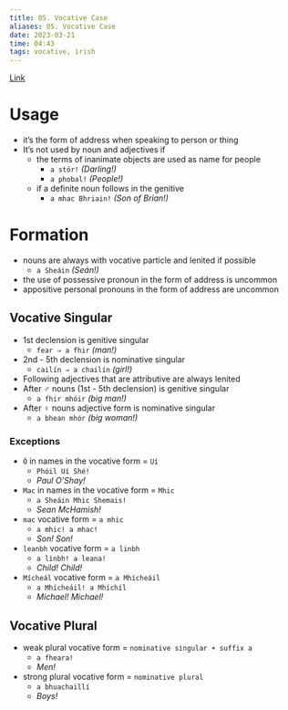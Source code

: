 ```yaml
---
title: 05. Vocative Case
aliases: 05. Vocative Case
date: 2023-03-21
time: 04:43
tags: vocative, irish
---
```

[Link](http://nualeargais.ie/gnag/subst2.htm#vokativverwend)

# Usage

- it’s the form of address when speaking to person or thing
- It’s not used by noun and adjectives if
    - the terms of inanimate objects are used as name for people
        - `a stór!` *(Darling!)*
        - `a phobal!` *(People!)*
    - if a definite noun follows in the genitive
        - `a mhac Bhriain!` *(Son of Brian!)*

# Formation

- nouns are always with vocative particle and lenited if possible
    - `a Sheáin` *(Seán!)*
- the use of possessive pronoun in the form of address is uncommon
- appositive personal pronouns in the form of address are uncommon

## Vocative Singular

- 1st declension is genitive singular
    - `fear ⇒ a fhir` *(man!)*
- 2nd - 5th declension is nominative singular
    - `cailín ⇒ a chailín` *(girl!)*
- Following adjectives that are attributive are always lenited
- After ♂︎ nouns (1st - 5th declension) is genitive singular
    - `a fhir mhóir` *(big man!)*
- After ♀︎ nouns adjective form is nominative singular
    - `a bhean mhór` *(big woman!)*

### Exceptions

- `Ó` in names in the vocative form = `Uí`
    - `Phóil Uí Shé!`
    - *Paul O’Shay!*
- `Mac` in names in the vocative form = `Mhic`
    - `a Sheáin Mhic Shemais!`
    - *Sean McHamish!*
- `mac` vocative form = `a mhic`
    - `a mhic! a mhac!`
    - *Son! Son!*
- `leanbh` vocative form = `a linbh`
    - `a linbh! a leana!`
    - *Child! Child!*
- `Mícheál` vocative form = `a Mhícheáil`
    - `a Mhícheáil! a Mhíchíl`
    - *Michael! Michael!*

## Vocative Plural

- weak plural vocative form = `nominative singular + suffix a`
    - `a fheara!`
    - *Men!*
- strong plural vocative form = `nominative plural`
    - `a bhuachaillí`
    - *Boys!*

